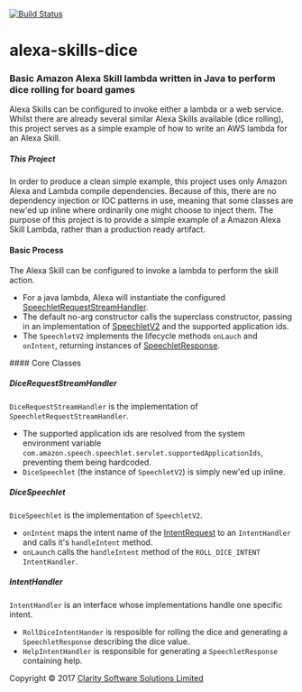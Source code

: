 [![Build Status](https://travis-ci.org/ClaritySoftwareSolutions/alexa-skills-dice.svg?branch=develop)](https://travis-ci.org/ClaritySoftwareSolutions/alexa-skills-dice)

# alexa-skills-dice
### Basic Amazon Alexa Skill lambda written in Java to perform dice rolling for board games
Alexa Skills can be configured to invoke either a lambda or a web service.  Whilst there are already several similar Alexa Skills available (dice rolling), 
this project serves as a simple example of how to write an AWS lambda for an Alexa Skill.

##### This Project
In order to produce a clean simple example, this project uses only Amazon Alexa and Lambda compile dependencies. Because of this, there are no dependency 
injection or IOC patterns in use, meaning that some classes are new'ed up inline where ordinarily one might choose to inject them. 
The purpose of this project is to provide a simple example of a Amazon Alexa Skill Lambda, rather than a production ready artifact.

#### Basic Process
The Alexa Skill can be configured to invoke a lambda to perform the skill action.
* For a java lambda, Alexa will instantiate the configured [SpeechletRequestStreamHandler](https://developer.amazon.com/public/binaries/content/assets/javadoc/ask-java-library-3/com/amazon/speech/speechlet/lambda/SpeechletRequestStreamHandler.html). 
* The default no-arg constructor calls the superclass constructor, passing in an implementation of [SpeechletV2](https://developer.amazon.com/public/binaries/content/assets/javadoc/ask-java-library-3/com/amazon/speech/speechlet/Speechlet.html) and the supported application ids.
* The `SpeechletV2` implements the lifecycle methods `onLauch` and `onIntent`, returning instances of [SpeechletResponse](https://developer.amazon.com/public/binaries/content/assets/javadoc/ask-java-library-3/com/amazon/speech/speechlet/speechletresponse.html).

#### Core Classes
##### DiceRequestStreamHandler
`DiceRequestStreamHandler` is the implementation of `SpeechletRequestStreamHandler`.
* The supported application ids are resolved from the system environment variable `com.amazon.speech.speechlet.servlet.supportedApplicationIds`, 
preventing them being hardcoded.
* `DiceSpeechlet` (the instance of `SpeechletV2`) is simply new'ed up inline.

##### DiceSpeechlet
`DiceSpeechlet` is the implementation of `SpeechletV2`.
* `onIntent` maps the intent name of the [IntentRequest](https://developer.amazon.com/public/binaries/content/assets/javadoc/ask-java-library-3/com/amazon/speech/speechlet/IntentRequest.html) 
to an `IntentHandler` and calls it's `handleIntent` method.
* `onLaunch` calls the `handleIntent` method of the `ROLL_DICE_INTENT` `IntentHandler`.

##### IntentHandler
`IntentHandler` is an interface whose implementations handle one specific intent.
* `RollDiceIntentHander` is resposible for rolling the dice and generating a `SpeechletResponse` describing the dice value.
* `HelpIntentHandler` is responsible for generating a `SpeechletResponse` containing help.


Copyright &copy; 2017 [Clarity Software Solutions Limited](https://claritysoftware.co.uk)

